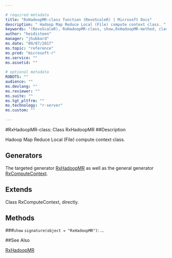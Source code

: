 ```yaml
--- 
 
# required metadata 
title: "RxHadoopMR-class function (RevoScaleR) | Microsoft Docs" 
description: " Hadoop Map Reduce Local (File) compute context class. " 
keywords: "(RevoScaleR), RxHadoopMR-class, show,RxHadoopMR-method, classes" 
author: "heidisteen" 
manager: "jhubbard" 
ms.date: "09/07/2017" 
ms.topic: "reference" 
ms.prod: "microsoft-r" 
ms.service: "" 
ms.assetid: "" 
 
# optional metadata 
ROBOTS: "" 
audience: "" 
ms.devlang: "" 
ms.reviewer: "" 
ms.suite: "" 
ms.tgt_pltfrm: "" 
ms.technology: "r-server" 
ms.custom: "" 
 
--- 
```

 
 
 
 
 #RxHadoopMR-class: Class RxHadoopMR 
 ##Description
 
Hadoop Map Reduce Local (File) compute context class.
 
 
 ## Generators 

 
The targeted generator [RxHadoopMR](RxHadoopMR.md) as well as the general generator
[RxComputeContext](RxComputeContext.md).
 
 ## Extends 

 
Class RxComputeContext, directly.
 
 ## Methods 

 


###`show`
`signature(object = "RxHadoopMR")`: ...



 

 
 
 
 ##See Also
 
[RxHadoopMR](RxHadoopMR.md)
   
 
